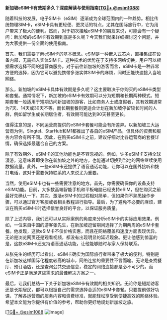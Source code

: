 **新加坡eSIM卡有效期多久？深度解读与使用指南[[TG💪+ @esim1088](https://t.me/s/esim1088)]**

随着科技的发展，电子SIM卡（eSIM）逐渐成为全球范围内的一种趋势。相比传统物理SIM卡，eSIM卡具有更轻便、更灵活的特点，尤其在国际旅行中，它为用户带来了极大的便利。然而，对于初次接触eSIM卡的朋友来说，可能会有一个疑问：新加坡的eSIM卡有效期到底是多久呢？今天我们就来详细探讨这个问题，并为大家提供一份全面的使用指南。

首先，我们需要了解eSIM卡的基本概念。eSIM是一种嵌入式芯片，直接集成在设备内部，无需插入实体SIM卡。这种技术的优势在于支持多网络切换，用户可以根据需求选择不同的运营商服务。对于前往新加坡的游客而言，eSIM卡是一种非常方便的选择，因为它可以避免携带多张实体SIM卡的麻烦，同时还能快速接入当地网络。

那么，新加坡的eSIM卡具体有效期是多久呢？这主要取决于你购买的eSIM卡类型和套餐。通常情况下，新加坡的eSIM卡有效期可以分为短期和长期两种模式。短期套餐一般适用于短期访问新加坡的游客，比如商务人士或度假者，其有效期通常为7天、14天或30天不等。而长期套餐则更适合计划在新加坡停留较长时间的人群，例如留学生或长期居住者，有效期可能达到90天甚至更长。

值得注意的是，不同运营商提供的eSIM卡套餐可能会有所差异。以新加坡三大运营商为例，Singtel、StarHub和M1都推出了各自的eSIM产品，但具体的资费和服务内容会有所不同。因此，在购买eSIM卡之前，建议仔细对比各运营商的套餐详情，确保选择最适合自己的方案。

除了有效期外，eSIM卡的其他功能也是不容忽视的。例如，许多eSIM卡支持全球漫游，这意味着即使你在新加坡之外的地方，也能通过切换到当地的网络继续使用数据流量。此外，一些eSIM卡还提供了语音通话功能，让你可以在国外接听和拨打电话，这对于需要保持联系的人来说尤为重要。

当然，使用eSIM卡也有一些需要注意的地方。首先，你需要确保你的设备支持eSIM功能。目前，大多数高端智能手机和平板电脑已经支持eSIM，但在购买之前最好先确认一下。其次，激活eSIM卡的过程相对简单，但如果你不熟悉操作步骤，可以通过官方客服或者相关教程进行指导。最后，为了避免不必要的麻烦，建议在购买eSIM卡时选择信誉良好的平台，以保证服务质量。

除了上述内容，我们还可以从实际案例的角度来分析eSIM卡的实际应用效果。例如，一位来自中国的游客张先生，在新加坡逗留期间选择了为期两周的eSIM卡套餐。他发现，这款eSIM卡不仅价格实惠，而且在网络覆盖和速度方面表现优异。无论是浏览网页还是观看视频，都没有出现明显的延迟现象。更让他感到惊喜的是，这款eSIM卡还支持语音通话功能，让他能够随时与家人保持联系。

从张先生的经历可以看出，eSIM卡确实为国际旅行者带来了极大的便利。特别是在新加坡这样国际化程度较高的城市，网络连接的重要性不言而喻。无论是查找餐厅、预订酒店，还是查询公共交通信息，稳定的网络连接都是必不可少的。而eSIM卡正是满足这些需求的最佳解决方案之一。

最后，让我们总结一下关于新加坡eSIM卡有效期的相关知识。无论你是短期访客还是长期居民，都可以根据自己的需求选择合适的eSIM卡套餐。只要提前做好功课，了解各运营商的服务内容和资费标准，就能轻松享受到便捷高效的网络体验。希望本文能为你提供有价值的参考，帮助你更好地规划新加坡之旅。

[[TG💪+ @esim1088](https://t.me/s/esim1088) ![Image](https://i.postimg.cc/4NQfJmqS/Snipaste-2025-05-13-00-14-12.png)]